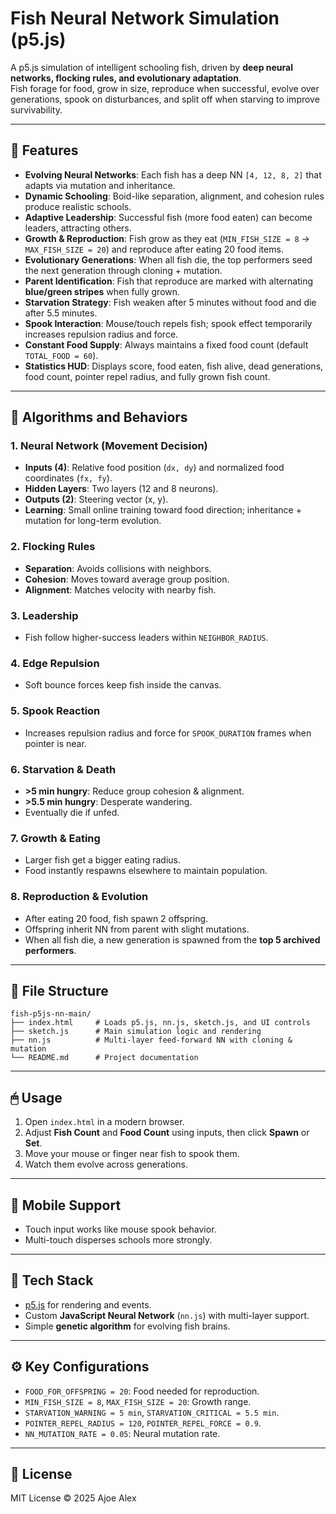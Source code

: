 # Fish Neural Network Simulation (p5.js)

A p5.js simulation of intelligent schooling fish, driven by **deep neural networks, flocking rules, and evolutionary adaptation**.  
Fish forage for food, grow in size, reproduce when successful, evolve over generations, spook on disturbances, and split off when starving to improve survivability.

---

## 🚀 Features
- **Evolving Neural Networks**: Each fish has a deep NN `[4, 12, 8, 2]` that adapts via mutation and inheritance.
- **Dynamic Schooling**: Boid-like separation, alignment, and cohesion rules produce realistic schools.
- **Adaptive Leadership**: Successful fish (more food eaten) can become leaders, attracting others.
- **Growth & Reproduction**: Fish grow as they eat (`MIN_FISH_SIZE = 8` → `MAX_FISH_SIZE = 20`) and reproduce after eating 20 food items.
- **Evolutionary Generations**: When all fish die, the top performers seed the next generation through cloning + mutation.
- **Parent Identification**: Fish that reproduce are marked with alternating **blue/green stripes** when fully grown.
- **Starvation Strategy**: Fish weaken after 5 minutes without food and die after 5.5 minutes.
- **Spook Interaction**: Mouse/touch repels fish; spook effect temporarily increases repulsion radius and force.
- **Constant Food Supply**: Always maintains a fixed food count (default `TOTAL_FOOD = 60`).
- **Statistics HUD**: Displays score, food eaten, fish alive, dead generations, food count, pointer repel radius, and fully grown fish count.

---

## 🧠 Algorithms and Behaviors

### 1. Neural Network (Movement Decision)
- **Inputs (4)**: Relative food position (`dx, dy`) and normalized food coordinates (`fx, fy`).
- **Hidden Layers**: Two layers (12 and 8 neurons).
- **Outputs (2)**: Steering vector (x, y).
- **Learning**: Small online training toward food direction; inheritance + mutation for long-term evolution.

### 2. Flocking Rules
- **Separation**: Avoids collisions with neighbors.
- **Cohesion**: Moves toward average group position.
- **Alignment**: Matches velocity with nearby fish.

### 3. Leadership
- Fish follow higher-success leaders within `NEIGHBOR_RADIUS`.

### 4. Edge Repulsion
- Soft bounce forces keep fish inside the canvas.

### 5. Spook Reaction
- Increases repulsion radius and force for `SPOOK_DURATION` frames when pointer is near.

### 6. Starvation & Death
- **>5 min hungry**: Reduce group cohesion & alignment.  
- **>5.5 min hungry**: Desperate wandering.  
- Eventually die if unfed.

### 7. Growth & Eating
- Larger fish get a bigger eating radius.  
- Food instantly respawns elsewhere to maintain population.

### 8. Reproduction & Evolution
- After eating 20 food, fish spawn 2 offspring.  
- Offspring inherit NN from parent with slight mutations.  
- When all fish die, a new generation is spawned from the **top 5 archived performers**.

---

## 📂 File Structure
```
fish-p5js-nn-main/
├── index.html     # Loads p5.js, nn.js, sketch.js, and UI controls
├── sketch.js      # Main simulation logic and rendering
├── nn.js          # Multi-layer feed-forward NN with cloning & mutation
└── README.md      # Project documentation
```

---

## 🖱 Usage
1. Open `index.html` in a modern browser.
2. Adjust **Fish Count** and **Food Count** using inputs, then click **Spawn** or **Set**.
3. Move your mouse or finger near fish to spook them.
4. Watch them evolve across generations.

---

## 📱 Mobile Support
- Touch input works like mouse spook behavior.
- Multi-touch disperses schools more strongly.

---

## 🧠 Tech Stack
- [p5.js](https://p5js.org/) for rendering and events.
- Custom **JavaScript Neural Network** (`nn.js`) with multi-layer support.
- Simple **genetic algorithm** for evolving fish brains.

---

## ⚙️ Key Configurations
- `FOOD_FOR_OFFSPRING = 20`: Food needed for reproduction.
- `MIN_FISH_SIZE = 8`, `MAX_FISH_SIZE = 20`: Growth range.
- `STARVATION_WARNING = 5 min`, `STARVATION_CRITICAL = 5.5 min`.
- `POINTER_REPEL_RADIUS = 120`, `POINTER_REPEL_FORCE = 0.9`.
- `NN_MUTATION_RATE = 0.05`: Neural mutation rate.

---

## 📜 License
MIT License © 2025 Ajoe Alex
